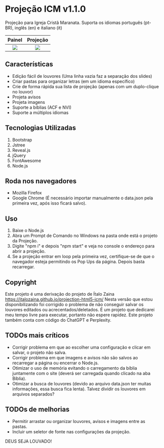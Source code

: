 # Projeção ICM v1.1.0

Projeção para Igreja Cristã Maranata. Suporta os idiomas português (pt-BR), inglês (en) e italiano (it)

Painel                     |  Projeção
:-------------------------:|:-------------------------:
![](https://github.com/chacalbl4ck/projection-html5-icm/raw/master/docs/assets/img/painel.gif)      |  ![](https://github.com/chacalbl4ck/projection-html5-icm/raw/master/docs/assets/img/projecao.gif)

Características
---------------

* Edição fácil de louvores (Uma linha vazia faz a separação dos slides)
* Criar pastas para organizar letras (em um idioma específico)
* Crie de forma rápida sua lista de projeção (apenas com um duplo-clique no louvor)
* Projeta avisos
* Projeta imagens
* Suporte a bíblias (ACF e NVI)
* Suporte a múltiplos idiomas

Tecnologias Utilizadas
----------------------

1. Bootstrap
2. Jstree
3. Reveal.js
4. jQuery
5. FontAwesome
6. Node.js

Roda nos navegadores
--------------------

* Mozilla Firefox
* Google Chrome (É necessário importar manualmente o data.json pela primeira vez, após isso ficará salvo).

Uso
---

1. Baixe o Node.js
2. Abra um Prompt de Comando no Windows na pasta onde está o projeto da Projeção.
3. Digite "npm i" e depois "npm start" e veja no console o endereço para abrir a projeção.
4. Se a projeção entrar em loop pela primeira vez, certifique-se de que o navegador esteja permitindo os Pop Ups da página. Depois basta recarregar.

Copyright
---

Este projeto é uma derivação do projeto de Ítalo Zaina https://italozaina.github.io/projection-html5-icm/
Nesta versão que estou disponibilizando foi corrigido o problema de não conseguir salvar os louvores editados ou acrecentados/deletados.
É um projeto que dedicarei meu tempo livre para executar, portanto não espere rapidez.
Este projeto também conta com código do ChatGPT e Perplexity.

TODOs mais críticos
---

* Corrigir problema em que ao escolher uma configuração e clicar em salvar, o projeto não salva.
* Corrigir problema em que imagens e avisos não são salvos ao recarregar a página ou encerrar o Node.js.
* Otimizar o uso de memória evitando o carregamento da bíblia juntamente com o site (deverá ser carregada quando clicado na aba Bíblia).
* Otimizar a busca de louvores (devido ao arquivo data.json ter muitas informações, essa busca fica lenta). Talvez dividir os louvores em arquivos separados?

TODOs de melhorias
---

* Permitir arrastar ou organizar louvores, avisos e imagens entre as pastas.
* Incluir um seletor de fonte nas configurações da projeção.

DEUS SEJA LOUVADO!

